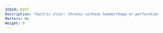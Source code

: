 ```yaml
---
ICD10: K257
Description: "Gastric ulcer: Chronic without haemorrhage or perforation"
Matters: No
Weight: 0
---
```

